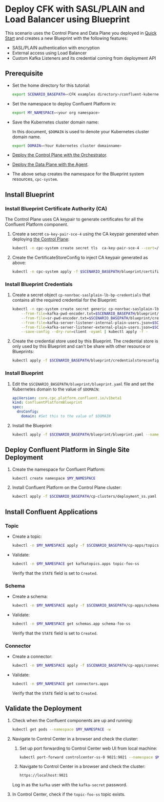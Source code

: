 # Deploy CFK with SASL/PLAIN and Load Balancer using Blueprint

This scenario uses the Control Plane and Data Plane you deployed in [Quick Start](../quickstart-deploy/single-site-deployment.rst) and creates a new Blueprint with the following features:

- SASL/PLAIN authentication with encryption
- External access using Load Balancer
- Custom Kafka Listeners and its credential coming from deployment API

## Prerequisite
- Set the home directory for this tutorial:

  ```bash
  export SCENARIO_BASEPATH=<CFK examples directory>/confluent-kubernetes-examples/blueprints/cp-nonrbac-saslplain-lb
  ```
- Set the namespace to deploy Confluent Platform in:

  ```bash
  export MY_NAMESPACE=<your org namespace>
  ``` 

- Save the Kubernetes cluster domain name:
 
  In this document, `$DOMAIN` is used to denote your Kubernetes cluster domain name.
 
  ```bash
  export DOMAIN=<Your Kubernetes cluster domainname>
  ```
  
- [Deploy the Control Plane with the Orchestrator](../quickstart-deploy/single-site-deployment.rst#deploy-control-plane).

- [Deploy the Data Plane with the Agent](../quickstart-deploy/single-site-deployment.rst#deploy-local-data-plane).

- The above setup creates the namespace for the Blueprint system resources, `cpc-system`.

## Install Blueprint

### Install Blueprint Certificate Authority (CA)

The Control Plane uses CA keypair to generate certificates for all the Confluent Platform component. 

1. Create a secret `ca-key-pair-sce-4` using the CA keypair generated when deploying [the Control Plane](../quickstart-deploy/single-site-deployment.rst#deploy-control-plane):

   ```bash 
   kubectl -n cpc-system create secret tls  ca-key-pair-sce-4 --cert=/tmp/cpc-ca.pem --key=/tmp/cpc-ca-key.pem
   ```

1. Create the CertificateStoreConfig to inject CA keypair generated as above:

   ```bash 
   kubectl -n cpc-system apply -f $SCENARIO_BASEPATH/blueprint/certificatestoreconfig.yaml
   ```

### Install Blueprint Credentials

1. Create a secret object `cp-nonrbac-saslplain-lb-bp-credentials` that contains all the required credential for the Blueprint:
   
   ```bash
   kubectl -n cpc-system create secret generic cp-nonrbac-saslplain-lb-bp-credentials \
       --from-file=kafka-pwd-encoder.txt=$SCENARIO_BASEPATH/blueprint/credentials/kafka-pwd-encoder.txt  \
       --from-file=sr-pwd-encoder.txt=$SCENARIO_BASEPATH/blueprint/credentials/sr-pwd-encoder.txt  \
       --from-file=kafka-server-listener-internal-plain-users.json=$SCENARIO_BASEPATH/blueprint/credentials/kafka-server-listener-internal-plain-users.json \
       --from-file=kafka-server-listener-external-plain-users.json=$SCENARIO_BASEPATH/blueprint/credentials/kafka-server-listener-external-plain-users.json \
       --save-config --dry-run=client -oyaml | kubectl apply -f -
   ```

2. Create the credential store used by this Blueprint. The credential store is only used by this Blueprint and can't be share with other resource or Blueprints:

   ```bash
   kubectl apply -f $SCENARIO_BASEPATH/blueprint/credentialstoreconfig.yaml --namespace cpc-system
   ```

### Install Blueprint
  
1. Edit the `$SCENARIO_BASEPATH/blueprint/blueprint.yaml` file and set the Kubernetes domain to the value of `$DOMAIN`:

   ```yaml
   apiVersion: core.cpc.platform.confluent.io/v1beta1
   kind: ConfluentPlatformBlueprint
   spec:
     dnsConfig:
       domain: #Set this to the value of $DOMAIN
   ```

1. Install the Blueprint:

   ```bash
   kubectl apply -f $SCENARIO_BASEPATH/blueprint/blueprint.yaml --namespace cpc-system
   ```

## Deploy Confluent Platform in Single Site Deployment

1. Create the namespace for Confluent Platform:

   ```bash 
   kubectl create namespace $MY_NAMESPACE
   ```

1. Install Confluent Platform on the Control Plane cluster:
 
   ```bash 
   kubectl apply -f $SCENARIO_BASEPATH/cp-clusters/deployment_ss.yaml -n $MY_NAMESPACE
   ```

## Install Confluent Applications

### Topic
 
- Create a topic:

  ```bash 
  kubectl -n $MY_NAMESPACE apply -f $SCENARIO_BASEPATH/cp-apps/topics/topic_ss.yaml
  ```
  
- Validate:

  ```bash 
  kubectl -n $MY_NAMESPACE get kafkatopics.apps topic-foo-ss
  ```
  Verify that the `STATE` field is set to `Created`.

### Schema

- Create a schema: 

  ```bash
  kubectl -n $MY_NAMESPACE apply -f $SCENARIO_BASEPATH/cp-apps/schema/schema_ss.yaml
  ``` 
  
- Validate:

  ```bash
  kubectl -n $MY_NAMESPACE get schemas.app schema-foo-ss
  ``` 
  
  Verify that the `STATE` field is set to `Created`.

### Connector

- Create a connector:

  ```bash 
  kubectl -n $MY_NAMESPACE apply -f $SCENARIO_BASEPATH/cp-apps/connectors/connector_ss.yaml
  ```

- Validate:
  
  ```bash 
  kubectl -n $MY_NAMESPACE get connectors.apps
  ```
  
  Verify that the `STATE` field is set to `Created`.

## Validate the Deployment

1. Check when the Confluent components are up and running:
   
   ```bash 
   kubectl get pods --namespace $MY_NAMESPACE -w
   ```

1. Navigate to Control Center in a browser and check the cluster:

   1. Set up port forwarding to Control Center web UI from local machine:

      ```bash
      kubectl port-forward controlcenter-ss-0 9021:9021 --namespace $MY_NAMESPACE
      ```
      
   1. Navigate to Control Center in a browser and check the cluster:

      ```bash
      https://localhost:9021
      ```

   Log in as the `kafka` user with the `kafka-secret` password.
  
1. In Control Center, check if the `topic-foo-ss` topic exists.
